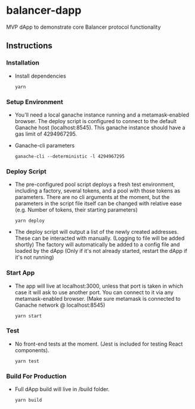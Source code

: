 # balancer-dapp
MVP dApp to demonstrate core Balancer protocol functionality

## Instructions

### Installation
- Install dependencies
    ```
    yarn
    ```
    
### Setup Environment
- You'll need a local ganache instance running and a metamask-enabled browser. The deploy script is configured to connect to the default Ganache host (localhost:8545). This ganache instance should have a gas limit of 4294967295.

- Ganache-cli parameters
  ```
  ganache-cli --deterministic -l 4294967295
  ```

### Deploy Script
- The pre-configured pool script deploys a fresh test environment, including a factory, several tokens, and a pool with those tokens as parameters. There are no cli arguments at the moment, but the parameters in the script file itself can be changed with relative ease (e.g. Number of tokens, their starting parameters)
    ```
    yarn deploy
    ```
   
- The deploy script will output a list of the newly created addresses. These can be interacted with manually. (Logging to file will be added shortly) The factory will automatically be added to a config file and loaded by the dApp (Only if it's not already started, restart the dApp if it's not running)


### Start App
- The app will live at localhost:3000, unless that port is taken in which case it will ask to use another port. You can connect to it via any metamask-enabled browser. (Make sure metamask is connected to Ganache network @ localhost:8545)
    ```
    yarn start
    ```

### Test
- No front-end tests at the moment. (Jest is included for testing React components).
    ```
    yarn test
    ```
    
### Build For Production
- Full dApp build will live in /build folder.
    ```
    yarn build
    ```
